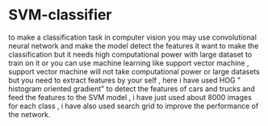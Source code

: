 # SVM-classifier

to make a classification task in computer vision you may use convolutional neural network and make the model detect the features it want to make the classification but it needs high computational power with large dataset to train on it   or you can use machine learning like support vector machine , support vector machine will not take computational power or large datasets but you need to extract features by your self , here i have used HOG " histogram oriented gradient" to detect the features of cars and trucks and feed the features to the SVM model  , i have just used about 8000 images for each class  , i have also used search grid to improve the performance of the network.

